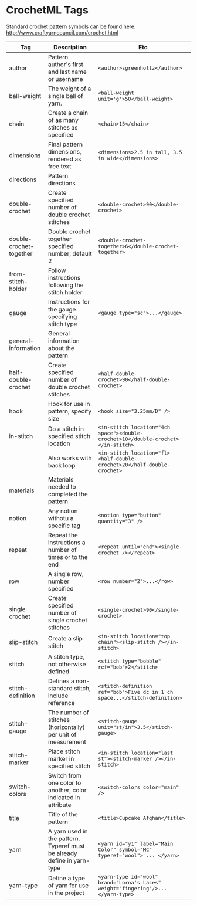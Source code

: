 # CrochetML Tags

Standard crochet pattern symbols can be found here: http://www.craftyarncouncil.com/crochet.html

| Tag | Description | Etc |
| --- | ----------- | --- |
| author | Pattern author's first and last name or username | `<author>sgreenholtz</author>` |
| ball-weight | The weight of a single ball of yarn. | `<ball-weight unit='g'>50</ball-weight>` |
| chain | Create a chain of as many stitches as specified | `<chain>15</chain>` |
| dimensions | Final pattern dimensions, rendered as free text | `<dimensions>2.5 in tall, 3.5 in wide</dimensions>` |
| directions | Pattern directions | |
| double-crochet | Create specified number of double crochet stitches | `<double-crochet>90</double-crochet>` |
| double-crochet-together | Double crochet together specified number, default 2 | `<double-crochet-together>6</double-crochet-together>` |
| from-stitch-holder | Follow instructions following the stitch holder | |
| gauge | Instructions for the gauge specifying stitch type | `<gauge type="sc">...</gauge>` |
| general-information | General information about the pattern |
| half-double-crochet | Create specified number of double crochet stitches | `<half-double-crochet>90</half-double-crochet>` |
| hook | Hook for use in pattern, specify size | `<hook size="3.25mm/D" />` |
| in-stitch | Do a stitch in specified stitch location | `<in-stitch location="4ch space"><double-crochet>10</double-crochet></in-stitch>` |
| | Also works with back loop | `<in-stitch location="fl><half-double-crochet>20</half-double-crochet>` |
| materials | Materials needed to completed the pattern | |
| notion | Any notion withotu a specific tag | `<notion type="button" quantity="3" />` |
| repeat | Repeat the instructions a number of times or to the end | `<repeat until="end"><single-crochet /></repeat>` |
| row | A single row, number specified | `<row number="2">...</row>` |
| single crochet | Create specified number of single crochet stitches | `<single-crochet>90</single-crochet>` |
| slip-stitch | Create a slip stitch | `<in-stitch location="top chain"><slip-stitch /></in-stitch>`|
| stitch | A stitch type, not otherwise defined | `<stitch type="bobble" ref="bob">2</stitch>` |
| stitch-definition | Defines a non-standard stitch, include reference |  `<stitch-definition ref="bob">Five dc in 1 ch space...</stitch-definition>` |
| stitch-gauge | The number of stitches (horizontally) per unit of measurement | `<stitch-gauge unit="st/in">3.5</stitch-gauge>` |
| stitch-marker | Place stitch marker in specified stitch |  `<in-stitch location="last st"><stitch-marker /></in-stitch>` |
| switch-colors | Switch from one color to another, color indicated in attribute | `<switch-colors color="main" />` |
| title | Title of the pattern | `<title>Cupcake Afghan</title>` |
| yarn | A yarn used in the pattern. Typeref must be already define in yarn-type | `<yarn id="y1" label="Main Color" symbol="MC" typeref="wool"> ... </yarn>` |
| yarn-type | Define a type of yarn for use in the project | `<yarn-type id="wool" brand="Lorna's Laces" weight="fingering"/>...</yarn-type>` |
